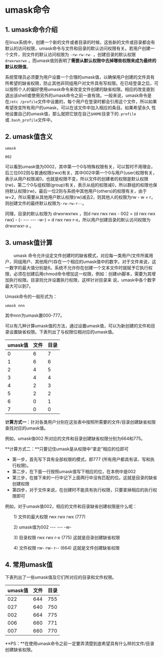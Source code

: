 # umask命令

## 1. umask命令介绍

在linux系统中，创建一个新的文件或者目录的时候，这些新的文件或目录都会有默认的访问权限，umask命令与文件和目录的默认访问权限有关。若用户创建一个文件，则文件的默认访问权限为 `-rw-rw-rw-` ，创建目录的默认权限 `drwxrwxrwx` ，而umask值则表明了**需要从默认权限中去掉哪些权限来成为最终的默认权限值**。

系统管理员必须要为用户设置一个合理的umask值，以确保用户创建的文件具有所希望的缺省权限，防止其他非同组用户对文件具有写权限。在已经登录之后，可以按照个人的偏好使用umask命令来改变文件创建的缺省权限。相应的改变直到退出该shell或使用另外的umask命令之前一直有效。一般来说，umask命令是在`/etc /profile`文件中设置的，每个用户在登录时都会引用这个文件，所以如果希望改变所有用户的umask，可以在该文件中加入相应的条目。如果希望永久 性地设置自己的umask值，那么就把它放在自己`$HOME`目录下的`.profile`或`.bash_profile`文件中。


## 2. umask值含义

```
umask 

002
```

可以看到umask值为0002，其中第一个0与特殊权限有关，可以暂时不用理会，后三位002则与普通权限(rwx)有关，其中002中第一个0与用户(user)权限有关，表示从用户权限减0，也就是权限不变，所以文件的创建者的权限是默认权限(rw)，第二个0与组权限(group)有关，表示从组的权限减0，所以群组的权限也保持默认权限(rw)，最后一位2则与系统中其他用户(others)的权限有关，由于w=2，所以需要从其他用户默认权限(rw)减去2，则其他人的权限为rw - w = r，则创建文件的最终默认权限为` -rw-rw-r-- `。

同理，目录的默认权限为 drwxrwxrwx ，则d rwx rwx rwx - 002 = (d rwx rwx rwx) - (- --- --- -w-) = d rwx rwx r-x，所以用户创建目录的默认访问权限为 drwxrwxr-x 。

## 3. umask值计算

　　umask 命令允许设定文件创建时的缺省模式，对应每一类用户(文件所属用户、同组用户、其他用户)存在一个相应的umask值中的数字。对于文件来说，这一数字的最大值分别是6。系统不允许你在创建一个文本文件时就赋予它执行权限，必须在创建后用chmod命令增加这一权限，例如：创建sh脚本，需要为其增加执行权限。目录则允许设置执行权限，这样针对目录来 说，umask中各个数字最大可以到7。

Umask命令的一般形式为：

```
umask nnn
```

其中nnn为umask置000-777。

可以有几种计算umask值的方法，通过设置umask值，可以为新创建的文件和目录设置缺省权限。下表列出了与权限位相对应的umask值。

| umask值 | 文件 | 目录 |
| :------ | :--- | :--- |
| 0       | 6    | 7    |
| 1       | 6    | 6    |
| 2       | 4    | 5    |
| 3       | 4    | 4    |
| 4       | 2    | 3    |
| 5       | 2    | 2    |
| 6       | 0    | 1    |
| 7       | 0    | 0    |

**计算方式一**：针对各类用户分别在这张表中按照所需要的文件/目录创建缺省权限查找对应的umask值。

例如，umask值002 所对应的文件和目录创建缺省权限分别为664和775。



**计算方式二：**只要记住umask是从权限中“拿走”相应的位即可

- 第一步，首先写下具有全部权限的模式，即777 (所有用户都具有读、写和执行权限)。
- 第二步，在下面一行按照umask值写下相应的位，在本例中是002
- 第三步，在接下来的一行中记下上面两行中没有匹配的位。这就是目录的缺省创建权限
- 第四步，对于文件来说，在创建时不能具有执行权限，只要拿掉相应的执行权限即可

例如，对于umask值002，相应的文件和目录缺省创建权限是什么呢：

　　1)  文件的最大权限 rwx rwx rwx (777)

　　2)  umask值为002 --- --- -w-

　　3)  目录权限 rwx rwx r-x (775) 这就是目录创建缺省权限

　　4)  文件权限 rw- rw- r-- (664) 这就是文件创建缺省权限

## 4. 常用umask值

下表列出了一些umask值及它们所对应的目录和文件权限。

| umask值 | 文件 | 目录 |
| :------ | :--- | :--- |
| 022     | 644  | 755  |
| 027     | 640  | 750  |
| 002     | 664  | 775  |
| 006     | 660  | 771  |
| 007     | 660  | 770  |

**PS：**在使用umask命令之前一定要弄清楚到底希望具有什么样的文件/目录创建缺省权限。

